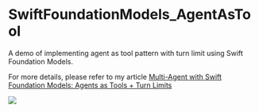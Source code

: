# SwiftFoundationModels_AgentAsTool

A demo of implementing agent as tool pattern with turn limit using Swift Foundation Models.

For more details, please refer to my article [Multi-Agent with Swift Foundation Models: Agents as Tools + Turn Limits](https://medium.com/@itsuki.enjoy/multi-agent-with-swift-foundation-models-agents-as-tools-turn-limits-3fafd9248591)

![](./demo.gif)
